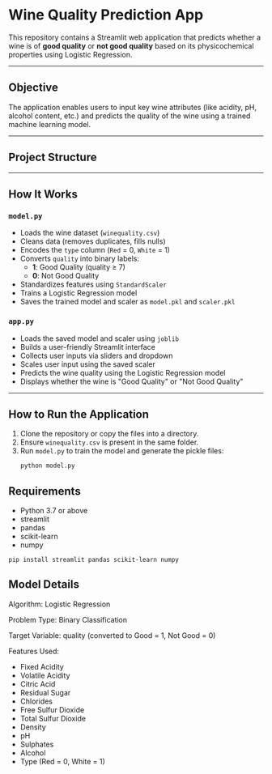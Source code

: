 # Wine Quality Prediction App

This repository contains a Streamlit web application that predicts whether a wine is of **good quality** or **not good quality** based on its physicochemical properties using Logistic Regression.



---

## Objective

The application enables users to input key wine attributes (like acidity, pH, alcohol content, etc.) and predicts the quality of the wine using a trained machine learning model.

---

## Project Structure


---

## How It Works

### `model.py`
- Loads the wine dataset (`winequality.csv`)
- Cleans data (removes duplicates, fills nulls)
- Encodes the `type` column (`Red` = 0, `White` = 1)
- Converts `quality` into binary labels:
  - **1**: Good Quality (quality ≥ 7)
  - **0**: Not Good Quality
- Standardizes features using `StandardScaler`
- Trains a Logistic Regression model
- Saves the trained model and scaler as `model.pkl` and `scaler.pkl`

### `app.py`
- Loads the saved model and scaler using `joblib`
- Builds a user-friendly Streamlit interface
- Collects user inputs via sliders and dropdown
- Scales user input using the saved scaler
- Predicts the wine quality using the Logistic Regression model
- Displays whether the wine is "Good Quality" or "Not Good Quality"

---

## How to Run the Application

1. Clone the repository or copy the files into a directory.
2. Ensure `winequality.csv` is present in the same folder.
3. Run `model.py` to train the model and generate the pickle files:
   ```bash
   python model.py

## Requirements
- Python 3.7 or above
- streamlit
- pandas
- scikit-learn
- numpy

`pip install streamlit pandas scikit-learn numpy`


## Model Details
Algorithm: Logistic Regression

Problem Type: Binary Classification

Target Variable: quality (converted to Good = 1, Not Good = 0)

Features Used:
  - Fixed Acidity
  - Volatile Acidity
  - Citric Acid
  - Residual Sugar
  - Chlorides
  - Free Sulfur Dioxide
  - Total Sulfur Dioxide
  - Density
  - pH
  - Sulphates
  - Alcohol
  - Type (Red = 0, White = 1)

